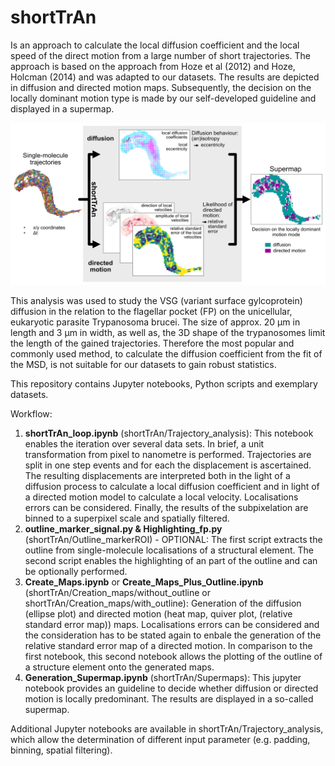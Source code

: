 # shortTrAn
Is an approach to calculate the local diffusion coefficient and the local speed of the direct motion from a large number of short trajectories. The approach is based on the approach from Hoze et al (2012) and Hoze, Holcman (2014) and was adapted to our datasets. The results are depicted in diffusion and directed motion maps. Subsequently, the decision on the locally dominant motion type is made by our self-developed guideline and displayed in a supermap.

![Worflow shortTrAn and decision on the locally dominant motion mode](/Images/SchemeOverview_ReadMe.jpg)

This analysis was used to study the VSG (variant surface gylcoprotein) diffusion in the relation to the flagellar pocket (FP) on the unicellular, eukaryotic parasite Trypanosoma brucei. The size of approx. 20 µm in length and 3 µm in width, as well as, the 3D shape of the trypanosomes limit the length of the gained trajectories. Therefore the most popular and commonly used method, to calculate the diffusion coefficient from the fit of the MSD, is not suitable for our datasets to gain robust statistics. 

This repository contains Jupyter notebooks, Python scripts and exemplary datasets.

Workflow:

1. <b>shortTrAn_loop.ipynb</b> (shortTrAn/Trajectory_analysis):  This notebook enables the iteration over several data sets. In brief, a unit transformation from pixel to nanometre is performed. Trajectories are split in one step events and for each the displacement is ascertained. The resulting displacements are interpreted both in the light of a diffusion process to calculate a local diffusion coefficient and in light of a directed motion model to calculate a local velocity. Localisations errors can be considered. Finally, the results of the subpixelation are binned to a superpixel scale and spatially filtered.
2. <b>outline_marker_signal.py & Highlighting_fp.py</b> (shortTrAn/Outline_markerROI) - OPTIONAL:  The first script extracts the outline from single-molecule localisations of a structural element. The second script enables the highlighting of an part of the outline and can be optionally performed.
3. <b>Create_Maps.ipynb</b> or <b>Create_Maps_Plus_Outline.ipynb</b> (shortTrAn/Creation_maps/without_outline or shortTrAn/Creation_maps/with_outline): Generation of the diffusion (ellipse plot) and directed motion (heat map, quiver plot, (relative standard error map)) maps. Localisations errors can be considered and the consideration has to be stated again to enbale the generation of the relative standard error map of a directed motion. In comparison to the first notebook, this second notebook allows the plotting of the outline of a structure element onto the generated maps.
4. <b>Generation_Supermap.ipynb</b> (shortTrAn/Supermaps): This jupyter notebook provides an guideline to decide whether diffusion or directed motion is locally predominant. The results are displayed in a so-called supermap.

Additional Jupyter notebooks are available in shortTrAn/Trajectory_analysis, which allow the determination of different input parameter (e.g. padding, binning, spatial filtering).
